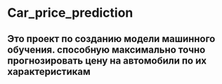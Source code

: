 # Сar_price_prediction
## Это проект по созданию модели машинного обучения. способную максимально точно прогнозировать цену на автомобили по их характеристикам
